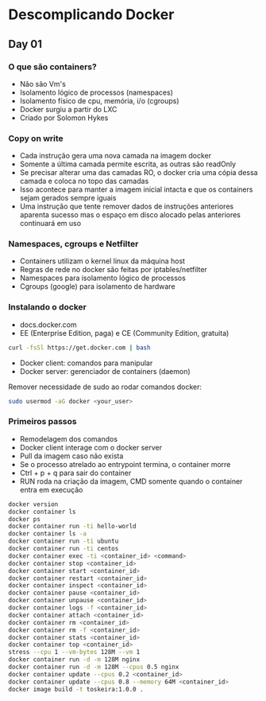 # Descomplicando Docker
## Day 01

### O que são containers?

* Não são Vm's
* Isolamento lógico de processos (namespaces)
* Isolamento físico de cpu, memória, i/o (cgroups)
* Docker surgiu a partir do LXC
* Criado por Solomon Hykes

### Copy on write

* Cada instrução gera uma nova camada na imagem docker
* Somente a última camada permite escrita, as outras são readOnly
* Se precisar alterar uma das camadas RO, o docker cria uma cópia dessa camada e coloca no topo das camadas
* Isso acontece para manter a imagem inicial intacta e que os containers sejam gerados sempre iguais
* Uma instrução que tente remover dados de instruções anteriores aparenta sucesso mas o espaço em disco alocado pelas anteriores continuará em uso

### Namespaces, cgroups e Netfilter

* Containers utilizam o kernel linux da máquina host
* Regras de rede no docker são feitas por iptables/netfilter
* Namespaces para isolamento lógico de processos
* Cgroups (google) para isolamento de hardware

### Instalando o docker

* docs.docker.com
* EE (Enterprise Edition, paga) e CE (Community Edition, gratuita)

```bash
curl -fsSl https://get.docker.com | bash
```

* Docker client: comandos para manipular
* Docker server: gerenciador de containers (daemon)

Remover necessidade de sudo ao rodar comandos docker:
```bash
sudo usermod -aG docker <your_user>
```

### Primeiros passos

* Remodelagem dos comandos
* Docker client interage com o docker server
* Pull da imagem caso não exista
* Se o processo atrelado ao entrypoint termina, o container morre
* Ctrl + p + q para sair do container
* RUN roda na criação da imagem, CMD somente quando o container entra em execução

```bash
docker version
docker container ls
docker ps
docker container run -ti hello-world
docker container ls -a
docker container run -ti ubuntu
docker container run -ti centos
docker container exec -ti <container_id> <command>
docker container stop <container_id>
docker container start <container_id>
docker container restart <container_id>
docker container inspect <container_id>
docker container pause <container_id>
docker container unpause <container_id>
docker container logs -f <container_id>
docker container attach <container_id>
docker container rm <container_id>
docker container rm -f <container_id>
docker container stats <container_id>
docker container top <container_id>
stress --cpu 1 --vm-bytes 128M --vm 1
docker container run -d -m 128M nginx
docker container run -d -m 128M --cpus 0.5 nginx
docker container update --cpus 0.2 <container_id>
docker container update --cpus 0.8 --memory 64M <container_id>
docker image build -t toskeira:1.0.0 .
```